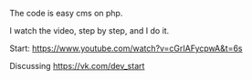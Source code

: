 The code is easy cms on php.

I watch the video, step by step, and I do it.

Start: https://www.youtube.com/watch?v=cGrIAFycpwA&t=6s

Discussing https://vk.com/dev_start
